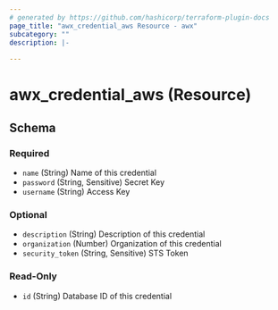 ```yaml
---
# generated by https://github.com/hashicorp/terraform-plugin-docs
page_title: "awx_credential_aws Resource - awx"
subcategory: ""
description: |-
  
---
```


# awx_credential_aws (Resource)





<!-- schema generated by tfplugindocs -->
## Schema

### Required

- `name` (String) Name of this credential
- `password` (String, Sensitive) Secret Key
- `username` (String) Access Key

### Optional

- `description` (String) Description of this credential
- `organization` (Number) Organization of this credential
- `security_token` (String, Sensitive) STS Token

### Read-Only

- `id` (String) Database ID of this credential
